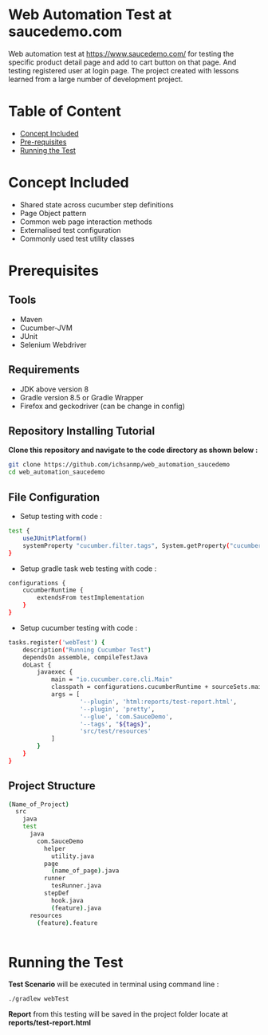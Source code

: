 # Web Automation Test at saucedemo.com

Web automation test at https://www.saucedemo.com/ for testing the specific product
detail page and add to cart button on that page. And testing registered user at login page.
The project created with lessons learned from a large number of development project.

# Table of Content
* [Concept Included](#concept-included)
* [Pre-requisites](#prerequisites)
* [Running the Test](#running-the-test)

# Concept Included

- Shared state across cucumber step definitions
- Page Object pattern
- Common web page interaction methods
- Externalised test configuration
- Commonly used test utility classes

# Prerequisites

## Tools

- Maven
- Cucumber-JVM
- JUnit
- Selenium Webdriver

## Requirements

- JDK above version 8
- Gradle version 8.5 or Gradle Wrapper
- Firefox and geckodriver (can be change in config)

## Repository Installing Tutorial

**Clone this repository and navigate to the code directory as shown below :**

```bash
git clone https://github.com/ichsanmp/web_automation_saucedemo
cd web_automation_saucedemo
```

## File Configuration

- Setup testing with code :

```bash
test {
    useJUnitPlatform()
    systemProperty "cucumber.filter.tags", System.getProperty("cucumber.filter.tags")
}
```

- Setup gradle task web testing with code :

```bash
configurations {
    cucumberRuntime {
        extendsFrom testImplementation
    }
}
```

- Setup cucumber testing with code :

```bash
tasks.register('webTest') {
    description("Running Cucumber Test")
    dependsOn assemble, compileTestJava
    doLast {
        javaexec {
            main = "io.cucumber.core.cli.Main"
            classpath = configurations.cucumberRuntime + sourceSets.main.output + sourceSets.test.output
            args = [
                    '--plugin', 'html:reports/test-report.html',
                    '--plugin', 'pretty',
                    '--glue', 'com.SauceDemo',
                    '--tags', "${tags}",
                    'src/test/resources'
            ]
        }
    }
}
```

## Project Structure

```bash
(Name_of_Project)
  src
    java
    test
      java
        com.SauceDemo
          helper
            utility.java
          page
            (name_of_page).java
          runner
            tesRunner.java
          stepDef
            hook.java
            (feature).java
      resources
        (feature).feature
  
```
# Running the Test

**Test Scenario** will be executed in terminal using command line :

```bash
./gradlew webTest
```

**Report** from this testing will be saved in the project folder locate at **reports/test-report.html**